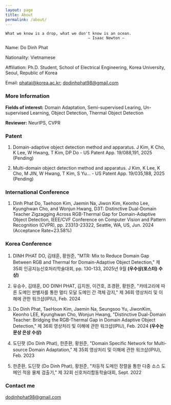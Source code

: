 ```yaml
---
layout: page
title: About
permalink: /about/
---
```


```
What we know is a drop, what we don't know is an ocean.
                                    ― Isaac Newton ―
```

Name: Do Dinh Phat

Nationality: Vietnamese

Affiliation: Ph.D. Student, School of Electrical Engineering, Korea University, Seoul, Republic of Korea

Email: phatai@korea.ac.kr; dodinhphat98@gmail.com


### More Information


<b>Fields of interest:</b> Domain Adaptation, Semi-supervised Learing, Un-supervised Learning, Object Detection, Thermal Object Detection

<b>Reviewer:</b> NeurIPS, CVPR


### Patent

1. Domain-adaptive object detection method and apparatus. J Kim, K Cho, K Lee, W Hwang, T Kim, DP Do - US Patent App. 19/088,191, 2025 (Pending)

2. Multi-domain object detection method and apparatus. J Kim, K Lee, K Cho, M JIN, W Hwang, T Kim, S Yu… - US Patent App. 19/035,188, 2025 (Pending)

### International Conference

1. Dinh Phat Do, Taehoon Kim, Jaemin Na, Jiwon Kim, Keonho Lee, Kyunghwan Cho, and Wonjun Hwang,
D3T: Distinctive Dual-Domain Teacher Zigzagging Across RGB-Thermal Gap for Domain-Adaptive Object Detection,
IEEE/CVF Conference on Computer Vision and Pattern Recognition (CVPR), pp. 23313-23322, Seattle, WA, US, Jun. 2024 (Acceptance Rate=23.58%)



### Korea Conference

1. DINH PHAT DO, 김태훈, 황원준, "MTR: Mix to Reduce Domain Gap Between RGB and Thermal for Domain-Adaptive Object Detection," 제 35회 인공지능신호처리학술대회, pp. 130-133, 2025년 9월 <b>(우수상(포스터) 수상)</b>

2. 유승수, 김태훈, DO DINH PHAT, 김지원, 이건호, 조경환, 황원준, "카테고리에 따른 도메인 판별자를 통한 멀티 모달 도메인 간 객체 감지,"  제 36회 영상처리 및 이해에 관한 워크샵(IPIU), Feb. 2024

3. Do Dinh Phat, TaeHoon Kim, Jaemin Na, Seungsoo Yu, JiwonKim, Keonho LEE, Kyunghwan Cho, Wonjun Hwang, "Distinctive Dual-Domain Teacher: Bridging the RGB-Thermal Gap in Domain Adaptive Object Detection," 제 36회 영상처리 및 이해에 관한 워크샵(IPIU), Feb. 2024 <b>(우수논문상 은상 수상)</b>

4. 도딘팟 (Do Dinh Phat), 한준환, 황원준, "Domain Specific Network for Multi-source Domain Adaptation," 제 35회 영상처리 및 이해에 관한 워크샵(IPIU), Feb. 2023

5. 한준환, 도딘팟 (Do Dinh Phat), 황원준, "차등적 도메인 정렬을 통한 다중 소스 도메인 적응 물체 검출기," 제 32회 신호처리합동학술대회, Sept. 2022


### Contact me

[dodinhphat98@gmail.com](mailto:dodinhphat98@gmail.com)
